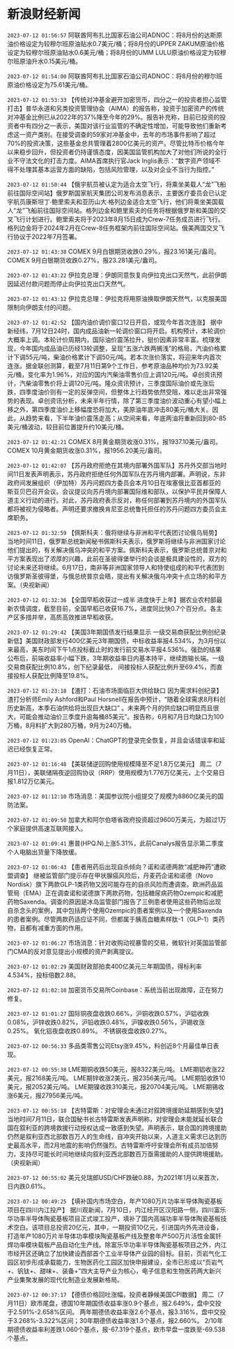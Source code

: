 # 新浪财经新闻
`2023-07-12 01:56:57` 阿联酋阿布扎比国家石油公司ADNOC：将8月份的达斯原油价格设定为较穆尔班原油贴水0.7美元/桶；将8月份的UPPER ZAKUM原油价格设定为较穆尔班原油贴水0.6美元/桶；将8月份的UMM LULU原油价格设定为较穆尔班原油升水0.15美元/桶。

`2023-07-12 01:54:00` 阿联酋阿布扎比国家石油公司ADNOC：将8月份的穆尔班原油价格设定为75.61美元/桶。

`2023-07-12 01:53:33` 【传统对冲基金避开加密货币，四分之一的投资者担心监管打击】普华永道和另类投资管理协会（AIMA）的报告称，投资于加密资产的传统对冲基金比例已从2022年的37%降至今年的29%。报告补充称，目前已投资的投资者中有四分之一表示，美国对该行业监管的不确定性增加，可能导致他们重新考虑这一资产类别。在接受调查的59家对冲基金中，去年的市场事件影响了超过70%的投资决策，这些基金总共管理着2800亿美元的资产。尽管比特币价格今年以来稳步回升，但投资者仍持谨慎态度，因美国监管机构加大了对他们所说的全行业不守法文化的打击力度。AIMA首席执行官Jack Inglis表示：“数字资产领域不得不处理其基本运营方面的缺陷，包括风险管理，以及对企业不当行为指控。”

`2023-07-12 01:50:44` 【俄宇航员被认定为适合太空飞行，将乘坐美载人“龙”飞船前往国际空间站】俄罗斯国家航天集团公司发布消息表示，主要医疗委员会已认定宇航员康斯坦丁∙鲍里索夫和亚历山大∙格列边金适合太空飞行，他们将乘坐美国载人“龙”飞船前往国际空间站。格列边金和鲍里索夫的任务将根据俄罗斯和美国的交叉飞行计划进行。鲍里索夫将于2023年8月15日成为Crew-7任务成员进行飞行。格列边金将于2024年2月在Crew-8任务框架内前往国际空间站。俄美两国交叉飞行协议于2022年7月签署。

`2023-07-12 01:43:38` COMEX 9月白银期货收跌0.29%，报23.161美元/盎司。
COMEX 9月白银期货收跌0.27%，报23.281美元/盎司。

`2023-07-12 01:43:22` 伊拉克总理：伊朗同意恢复向伊拉克出口天然气，此前伊朗因延迟付款问题而停止向伊拉克出口天然气。

`2023-07-12 01:43:12` 伊拉克总理：伊拉克将用原油换取伊朗天然气，以克服美国限制向伊朗支付的问题。

`2023-07-12 01:42:52` 【国内油价调价窗口12日开启，或现今年首次连涨】 据中新经纬，7月12日24时，国内成品油新一轮调价窗口将开启。机构预计，本轮调价大概率上调。本轮计价周期内，国际油价震荡拉升，挺价因素非常丰富。梳理发现，今年国内成品油已历经13轮调整，呈现“五涨六跌两搁浅”的格局，汽油价格累计下调55元/吨，柴油价格累计下调50元/吨。若本次涨价落实，将迎来年内首次连涨。据金联创测算，截至7月11日第9个工作日，参考原油品种均价为73.92美元/桶，变化率为1.96%，对应的国内汽柴油零售价应上调120元/吨。卓创资讯预计，汽柴油零售价将上调120元/吨。隆众资讯预计，三季度国际油价或先涨后跌，四季度油价则有一定的反弹空间，但整体上行趋势依然受阻，难以走出非常强势的表现。卓创资讯分析，未来半年行情，除了第三季度油价波动重心有望小幅上移之外，第四季度油价上移幅度恐将加大，美原油年底冲击80美元/桶大关。因此，从趋势来看，下半年油价震荡走高；从空间来看，年底两油将重新回到80-85美元/桶波动，较目前位置提升约10美元/桶。

`2023-07-12 01:42:21` COMEX 8月黄金期货收涨0.31%，报1937.10美元/盎司。
COMEX 10月黄金期货收涨0.31%，报1956.20美元/盎司。

`2023-07-12 01:42:07` 【苏丹政府拒绝在其境内部署外国军队】苏丹外交部当地时间11日发表声明表示，苏丹政府拒绝任何外国军队在苏丹境内部署。声明说，东非政府间发展组织（伊加特）苏丹问题四方委员会本月10日在埃塞俄比亚首都亚的斯亚贝巴召开会议。会议提议向苏丹境内部署国际维和部队，以保护平民并保障人道主义行动的进行。对此，苏丹政府表示反对，称任何部署到苏丹境内的外国军队都将被视为侵略者。声明还要求撤换肯尼亚总统鲁托担任的苏丹问题四方委员会主席职务。

`2023-07-12 01:32:59` 【佩斯科夫：俄将继续与非洲和平代表团讨论俄乌局势】 当地时间11日，俄罗斯总统新闻秘书佩斯科夫表示，俄罗斯将继续与非洲国家讨论他们提出的，有关解决俄乌冲突的和平方案。佩斯科夫表示，俄罗斯总统普京对和平方案表现出了浓厚的兴趣，此前在圣彼得堡举行的会谈是极具建设性的，双方的讨论未来还将继续。6月17日，南非等非洲国家领导人和特使组成的和平代表团到访俄罗斯圣彼得堡，与俄总统普京会晤，提出有关解决俄乌冲突十点立场的和平方案。（央视新闻）

`2023-07-12 01:32:36` 【全国早稻收获过一成半 进度快于上年】据农业农村部最新农情调度，截至目前，全国早稻已收获16.7%，进度同比快0.7个百分点。各主产区多措并举，高质高效推进早稻收获。

`2023-07-12 01:29:42` 【美国3年期国债发行结果显示 一级交易商获配比例创纪录新低】美国财政部发行400亿美元3年期国债，中标收益率报4.534%，为3月份以来最高，美东时间下午1点投标截止时的发行前交易水平报4.536%。强劲的结果公布后，前端收益率小幅下跌，3年期收益率日内基本持平，继续跑输长端。一级交易商获配比例10.8%，创下纪录最低， 间接投标人获配比例升至69.4%，而直接投标人获配比例降至19.8%。

`2023-07-12 01:23:18` 【渣打：石油市场面临巨大供给缺口 因为需求料创纪录】渣打分析师Emily Ashford和Paul Horsnell在报告中预计，“随着全球需求8月料创历史新高，本季石油供给将出现巨大缺口” 。未来两个月的供应缺口明显而且很大，可能会推动油价三季度升逾每桶85美元”。报告称，6月和7月日均缺口为100万桶，8月料扩大到280万桶，9月为240万桶。

`2023-07-12 01:23:05` OpenAI：ChatGPT的登录完全恢复，并且会话错误率和延迟已经恢复正常。

`2023-07-12 01:16:48` 【美联储逆回购使用规模降至不足1.8万亿美元】 周二（7月11日），美联储隔夜逆回购协议（RRP）使用规模为1.776万亿美元，上个交易日报1.812万亿美元。

`2023-07-12 01:12:10` 市场消息：美国参议院小组提交了规模为8860亿美元的国防法案。

`2023-07-12 01:09:50` 加拿大和阿尔伯塔省政府投资超过9600万美元，为超过1万个家庭提供高速互联网接入。

`2023-07-12 01:09:41` 惠普(HPQ.N)上涨5.31%，此前Canalys报告显示第二季度个人电脑出货量下降放缓。

`2023-07-12 01:06:43` 【患者用药后出现自杀倾向？诺和诺德两款“减肥神药”遭欧盟调查】 继被监管部门提示存在甲状腺癌风险后，丹麦药企诺和诺德（Novo Nordisk）旗下两款GLP-1类药物又因可能存在的自杀风险而遭调查。欧洲药品监管局（EMA）正在调查诺和诺德旗下两款药物，包括糖尿病药物Ozempic和减肥药物Saxenda。调查的原因是冰岛监管部门报告了三例患者使用这些药物后出现自杀念头的案例，其中包括两个使用Ozempic的患者案例以及一个使用Saxenda的患者案例。尽管两款药适应证不同，但都属于胰高血糖素样肽-1（GLP-1）类药物，且都有减重方面的作用。

`2023-07-12 01:06:27` 市场消息：针对收购动视暴雪的交易，微软针对英国监管部门CMA的反对意见提出小规模的资产剥离提议。

`2023-07-12 01:02:29` 美国财政部拍卖400亿美元三年期国债，得标利率4.534%，投标倍数2.88。

`2023-07-12 01:02:10` 加密货币交易所Coinbase：系统当前出现故障，正在努力修复。

`2023-07-12 01:01:27` 国际铜夜盘收跌0.66%，沪铜收跌0.57%，沪铝收跌0.08%，沪锌收跌0.82%，沪铅收跌0.48%，沪镍收跌0.56%，沪锡收涨0.25%。
氧化铝夜盘收跌0.89%。
不锈钢夜盘收跌0.27%。

`2023-07-12 00:56:33` 多品类零售公司Etsy涨9.45%，料创近8个月最佳单日表现。

`2023-07-12 00:55:38` LME期铜收跌50美元，报8322美元/吨。
LME期铝收涨22美元，报2168美元/吨。
LME期锌收涨2美元，报2356美元/吨。
LME期铅收跌10美元，报2052美元/吨。
LME期镍收跌310美元，报20704美元/吨。
LME期锡收涨6美元，报27956美元/吨。

`2023-07-12 00:55:18` 【古特雷斯：对安理会未通过对叙跨境援助延期感到失望】当地时间7月11日，联合国秘书长古特雷斯发表声明称，对安理会未能就延长联合国在叙利亚的跨境救援行动授权达成一致感到失望。声明表示，联合国的跨境援助仍然是叙利亚西北部数百万人的生命线，自冲突开始以来，人道主义需求已达到历史最高水平，而2月地震的影响仍然强烈。古特雷斯呼吁安理会所有成员加倍努力，支持尽可能长时间地继续向叙利亚西北部数百万亟需援助的人提供跨境援助。（央视新闻）

`2023-07-12 00:55:02` 美元兑瑞郎USD/CHF跌破0.88，为2021年1月以来首次，日内跌0.61%。

`2023-07-12 00:49:25` 【填补国内市场空白，年产1080万片功率半导体陶瓷基板项目在四川内江投产】 据川观新闻，7月10日，内江经开区汉阳路一侧，四川富乐华功率半导体陶瓷基板项目正式竣工投产，填补了国内高端功率半导体陶瓷基板技术空白。该项目总投资20亿元，其中，一期投资10亿元，引进国内外先进设备，打造年产1080万片半导体功率模块陶瓷基板产线及整套年产500万片活性金属钎焊功率模块载板产品自动化生产线。除富乐华功率半导体陶瓷基板项目之外，内江市经开区还确立了加快建设西部首个工业半导体产业园的目标。目前，页岩气化工园区初步形成承载能力，生物医药化工园区加快申报建设，全市已形成以“页岩气+、钒钛+、甜味+、装备+”四大主导产业为核心，电子信息和生物医药两大新兴产业集聚发展的现代化制造业发展新格局。

`2023-07-12 00:37:17` 【德债价格回吐涨幅，投资者静候美国CPI数据】
周二（7月11日）欧市尾盘，德国10年期国债收益率涨0.9个基点，报2.649%，盘中交投于2.591%-2.658%区间。
两年期德债收益率涨2.6个基点，报3.316%，盘中交投于3.268%-3.322%区间；30年期德债收益率涨1.3个基点，报2.660%。
2/10年期德债收益率利差跌1.060个基点，报-67.319个基点，欧市早盘一度跌至-69.538个基点。

